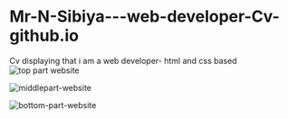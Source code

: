 # Mr-N-Sibiya---web-developer-Cv-github.io
Cv displaying that i am a web developer- html and css based
![top part website](https://user-images.githubusercontent.com/78474460/219014231-2d901b53-5b27-403a-bc66-c3db96da3bbd.png)

![middlepart-website](https://user-images.githubusercontent.com/78474460/219014978-ed0abfc1-2b36-4a63-9a24-dfaadc586716.png)

![bottom-part-website](https://user-images.githubusercontent.com/78474460/219015265-5db42480-1497-461c-b266-081a48173c60.png)
